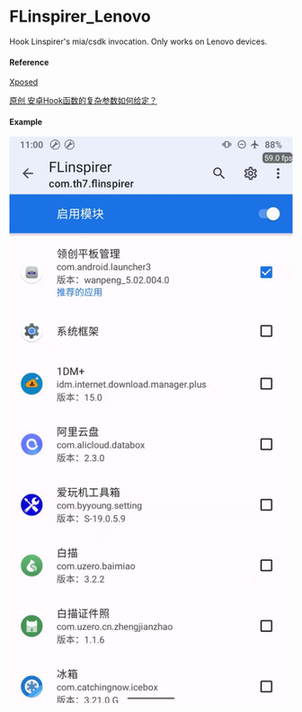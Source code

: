 # FLinspirer_Lenovo

Hook Linspirer's mia/csdk invocation.
Only works on Lenovo devices.

#### Reference
[Xposed](https://github.com/rovo89/Xposed)

[原创 安卓Hook函数的复杂参数如何给定？](https://bbs.pediy.com/thread-215039.htm)

#### Example
![image](https://github.com/Tonyha7/FLinspirer_Lenovo/blob/e00462525375ec0c0e8573f0f6fffa5a5aef4d39/images/20211115110157.jpg)
